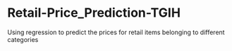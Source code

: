 # Retail-Price_Prediction-TGIH
Using regression to predict the prices for retail items belonging to different categories
